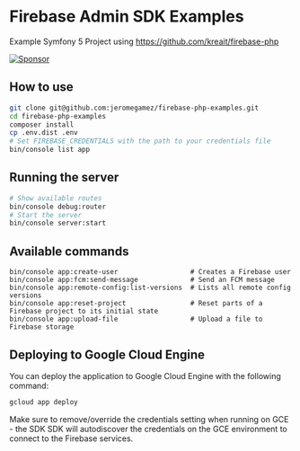 # Firebase Admin SDK Examples 

Example Symfony 5 Project using https://github.com/kreait/firebase-php 

[![Sponsor](https://img.shields.io/static/v1?logo=GitHub&label=Sponsor&message=%E2%9D%A4&color=ff69b4)](https://github.com/sponsors/jeromegamez)

## How to use

```bash
git clone git@github.com:jeromegamez/firebase-php-examples.git
cd firebase-php-examples
composer install
cp .env.dist .env
# Set FIREBASE_CREDENTIALS with the path to your credentials file
bin/console list app
```

## Running the server

```bash
# Show available routes
bin/console debug:router
# Start the server
bin/console server:start

```

## Available commands

```
bin/console app:create-user                  # Creates a Firebase user
bin/console app:fcm:send-message             # Send an FCM message
bin/console app:remote-config:list-versions  # Lists all remote config versions
bin/console app:reset-project                # Reset parts of a Firebase project to its initial state
bin/console app:upload-file                  # Upload a file to Firebase storage
```

## Deploying to Google Cloud Engine

You can deploy the application to Google Cloud Engine with the following command:

```bash
gcloud app deploy
```

Make sure to remove/override the credentials setting when running on GCE - the SDK SDK will 
autodiscover the credentials on the GCE environment to connect to the Firebase services.
